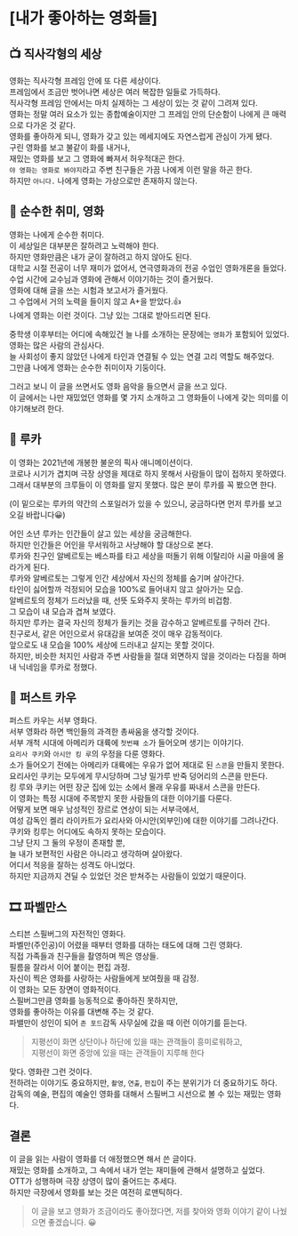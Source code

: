 # [내가 좋아하는 영화들]

## 📺 직사각형의 세상
영화는 직사각형 프레임 안에 또 다른 세상이다.  
프레임에서 조금만 벗어나면 세상은 여러 복잡한 일들로 가득하다.  
직사각형 프레임 안에서는 마치 실제하는 그 세상이 있는 것 같이 그려져 있다.  
영화는 정말 여러 요소가 있는 종합예술이지만 그 프레임 안의 단순함이 나에게 큰 매력으로 다가온 것 같다.  
영화를 좋아하게 되니, 영화가 갖고 있는 메세지에도 자연스럽게 관심이 가게 됐다.  
구린 영화를 보고 불같이 화를 내거나,  
재밌는 영화를 보고 그 영화에 빠져서 허우적대곤 한다.  
`야 영화는 영화로 봐야지`라고 주변 친구들은 가끔 나에게 이런 말을 하곤 한다.  
하지만 `아니다.` 나에게 영화는 가상으로만 존재하지 않는다.

## 🎥 순수한 취미, 영화
영화는 나에게 순수한 취미다.  
이 세상일은 대부분은 잘하려고 노력해야 한다.  
하지만 영화만큼은 내가 굳이 잘하려고 하지 않아도 된다.  
대학교 시절 전공이 너무 재미가 없어서, 연극영화과의 전공 수업인 영화개론을 들었다.   
수업 시간에 교수님과 영화에 관해서 이야기하는 것이 즐거웠다.  
영화에 대해 글을 쓰는 시험과 보고서가 즐거웠다.  
그 수업에서 거의 노력을 들이지 않고 A+을 받았다.👍  
나에게 영화는 이런 것이다. 그냥 있는 그대로 받아드리면 된다.  

중학생 이후부터는 어디에 속해있건 늘 나를 소개하는 문장에는 `영화`가 포함되어 있었다.  
영화는 많은 사람의 관심사다.  
늘 사회성이 좋지 않았던 나에게 타인과 연결될 수 있는 연결 고리 역할도 해주었다.  
그만큼 나에게 영화는 순수한 취미이자 기둥이다.

그러고 보니 이 글을 쓰면서도 영화 음악을 들으면서 글을 쓰고 있다.  
이 글에서는 나만 재밌었던 영화를 몇 가지 소개하고 그 영화들이 나에게 갖는 의미를 이야기해보려 한다.

## 🧜‍ 루카
이 영화는 2021년에 개봉한 불운의 픽사 애니메이션이다.    
코로나 시기가 겹치며 극장 상영을 제대로 하지 못해서 사람들이 많이 접하지 못하였다.  
그래서 대부분의 크루들이 이 영화를 알지 못했다. 많은 분이 루카를 꼭 봤으면 한다.

(이 밑으로는 루카의 약간의 스포일러가 있을 수 있으니, 궁금하다면 먼저 루카를 보고 오길 바랍니다😀)

어인 소년 루카는 인간들이 살고 있는 세상을 궁금해한다.  
하지만 인간들은 어인을 무서워하고 사냥해야 할 대상으로 본다.  
루카와 친구인 알베르토는 베스파를 타고 세상을 떠돌기 위해 이탈리아 시골 마을에 올라가게 된다.  
루카와 알베르토는 그렇게 인간 세상에서 자신의 정체를 숨기며 살아간다.  
타인이 싫어할까 걱정되어 모습을 100%로 들어내지 않고 살아가는 모습.  
알베르토의 정체가 드러났을 때, 선뜻 도와주지 못하는 루카의 비겁함.  
그 모습이 내 모습과 겹쳐 보였다.  
하지만 루카는 결국 자신의 정체가 들키는 것을 감수하고 알베르토를 구하러 간다.  
친구로서, 같은 어인으로서 유대감을 보여준 것이 매우 감동적이다.  
앞으로도 내 모습을 100% 세상에 드러내고 살지는 못할 것이다.  
하지만, 비슷한 처지인 사람과 주변 사람들을 절대 외면하지 않을 것이라는 다짐을 하며 내 닉네임을 루카로 정했다.

## 🐄 퍼스트 카우
퍼스트 카우는 서부 영화다.  
서부 영화라 하면 백인들의 과격한 총싸움을 생각할 것이다.  
서부 개척 시대에 아메리카 대륙에 `첫번쨰 소`가 들어오며 생기는 이야기다.  
`요리사 쿠키`와 `아시안 킹 루`의 우정을 다룬 영화다.  
소가 들어오기 전에는 아메리카 대륙에는 우유가 없어 제대로 된 `스콘`을 만들지 못한다.  
요리사인 쿠키는 모두에게 무시당하며 그냥 밀가루 반죽 덩어리의 스콘을 만든다.  
킹 루와 쿠키는 어떤 장군 집에 있는 소에서 몰래 우유를 짜내서 스콘을 만든다.  
이 영화는 특정 시대에 주목받지 못한 사람들의 대한 이야기를 다룬다.  
어떻게 보면 매우 남성적인 장르로 연상이 되는 서부극에서,  
여성 감독인 켈리 라이카트가 요리사와 아시안(외부인)에 대한 이야기를 그려나간다.  
쿠키와 킹루는 어디에도 속하지 못하는 모습이다.  
그냥 단지 그 둘의 우정이 존재할 뿐,  
늘 내가 보편적인 사람은 아니라고 생각하며 살아왔다.  
어디서 적응을 잘하는 성격도 아니었다.  
하지만 지금까지 견딜 수 있었던 것은 받쳐주는 사람들이 있었기 때문이다. 

## 🎞️ 파벨만스
스티븐 스필버그의 자전적인 영화다.  
파벨만(주인공)이 어렸을 때부터 영화를 대하는 태도에 대해 그린 영화다.  
직접 가족들과 친구들을 촬영하며 찍은 영상들.  
필름을 잘라서 이어 붙이는 편집 과정.  
자신이 찍은 영화를 사랑하는 사람들에게 보여줬을 때 감정.  
이 영화는 모든 장면이 영화적이다.  
스필버그만큼 영화를 능동적으로 좋아하진 못하지만,  
영화를 좋아하는 이유를 대변해 주는 것 같다.  
파밸만이 성인이 되어 `존 포드`감독 사무실에 갔을 때 이런 이야기를 듣는다.

> 지평선이 화면 상단이나 하단에 있을 때는 관객들이 흥미로워하고,  
> 지평선이 화면 중앙에 있을 때는 관객들이 지루해 한다

맞다. 영화란 그런 것이다.  
전하려는 이야기도 중요하지만, `촬영`, `연출`, `편집`이 주는 분위기가 더 중요하기도 하다.  
감독의 예술, 편집의 예술인 영화를 대해서 스필버그 시선으로 볼 수 있는 재밌는 영화다.
 

## 결론

이 글을 읽는 사람이 영화를 더 애정했으면 해서 쓴 글이다.  
재밌는 영화를 소개하고, 그 속에서 내가 얻는 재미들에 관해서 설명하고 싶었다.  
OTT가 성행하며 극장 상영이 많이 줄어드는 추세다.  
하지만 극장에서 영화를 보는 것은 여전히 로맨틱하다.  

> 이 글을 보고 영화가 조금이라도 좋아졌다면, 저를 찾아와 영화 이야기 같이 나눴으면 좋겠습니다. 😀
